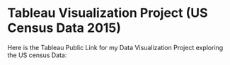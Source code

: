 # Tableau Visualization Project (US Census Data 2015)
Here is the Tableau Public Link for my Data Visualization Project exploring the US census Data:

